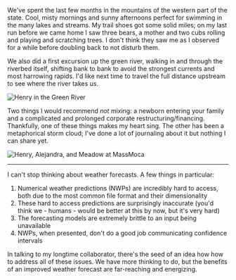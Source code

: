 We've spent the last few months in the mountains of the western part of the state. Cool, misty mornings and sunny afternoons perfect for swimming in the many lakes and streams. My trail shoes got some solid miles; on my last run before we came home I saw three bears, a mother and two cubs rolling and playing and scratching trees. I don't think they saw me as I observed for a while before doubling back to not disturb them. 

We also did a first excursion up the green river, walking in and through the riverbed itself, shifting bank to bank to avoid the strongest currents and most harrowing rapids. I'd like next time to travel the full distance upstream to see where the river takes us.

![Henry in the Green River](img/Log-2023_09_07.png)

Two things I would recommend _not_ mixing: a newborn entering your family and a complicated and prolonged corporate restructuring/financing. Thankfully, one of these things makes my heart sing. The other has been a metaphorical storm cloud; I've done a lot of journaling about it but nothing I can share yet.

![Henry, Alejandra, and Meadow at MassMoca](img/Log-2023_08_17.png)

---

I can't stop thinking about weather forecasts. A few things in particular:

1. Numerical weather predictions (NWPs) are incredibly hard to access, both due to the most common file format and their dimensionality
2. These hard to access predictions are surprisingly inaccurate (you'd think we - humans - would be better at this by now, but it's very hard)
3. The forecasting models are extremely brittle to an input being unavailable
4. NWPs, when presented, don't do a good job communicating confidence intervals

In talking to my longtime collaborator, there's the seed of an idea how how to address all of these issues. We have more thinking to do, but the benefits of an improved weather forecast are far-reaching and energizing.